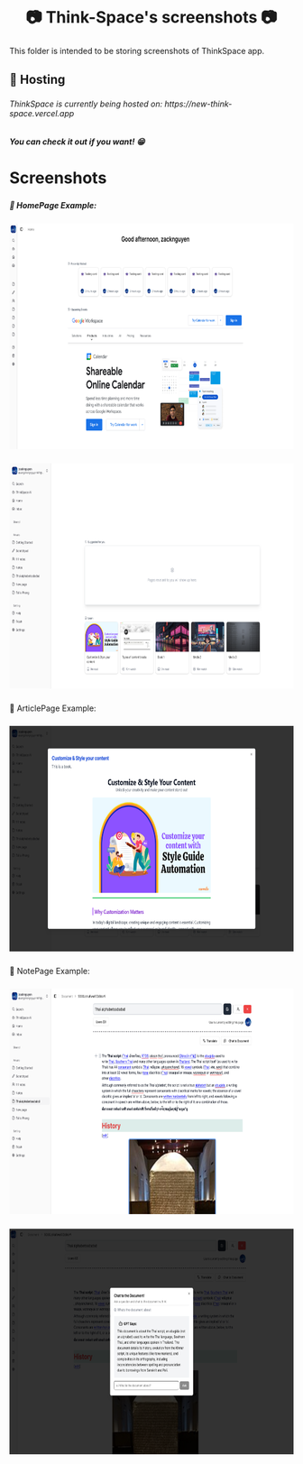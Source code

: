 <h1 align="center">📷 Think-Space's screenshots 📷</h1>

###

<p align="left">This folder is intended to be storing screenshots of ThinkSpace app.</p>

###

<h2 align="left">🚀 Hosting</h2>

###

<h6 align="left">ThinkSpace is currently being hosted on: https://new-think-space.vercel.app</h6>

###

<h5 align="left">You can check it out if you want! 😁</h5>

###

<h1 align="left">Screenshots</h1>

###

<h5 align="left">🔽 HomePage Example:</h5>

###

<div align="center">
  <img height="400" src="https://github.com/JungCode/Think-Space/blob/main/screenshots/homePage-1.png?raw=true"  />
</div>

###

<div align="center">
  <img height="400" src="https://github.com/JungCode/Think-Space/blob/main/screenshots/homePage-2.png?raw=true"  />
</div>

###

<p align="left">🔽 ArticlePage Example:</p>

###

<div align="center">
  <img height="400" src="https://github.com/JungCode/Think-Space/blob/main/screenshots/articlePage.png?raw=true"  />
</div>

###

<p align="left">🔽 NotePage Example:</p>

###

<div align="center">
  <img height="400" src="https://github.com/JungCode/Think-Space/blob/main/screenshots/pageExample-1.png?raw=true"  />
</div>

###

<div align="center">
  <img height="400" src="https://github.com/JungCode/Think-Space/blob/main/screenshots/pageExample-2.png?raw=true"  />
</div>

###
